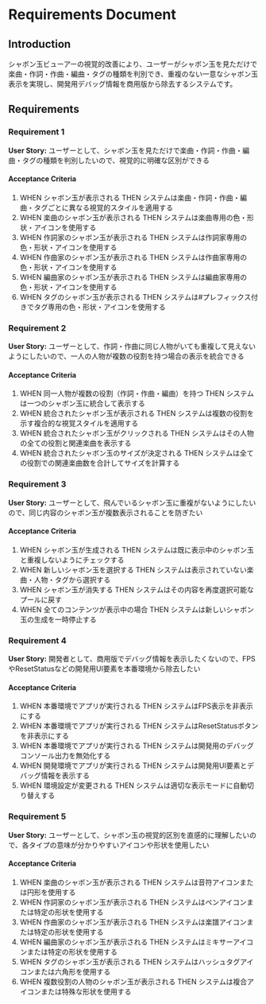 # Requirements Document

## Introduction

シャボン玉ビューアーの視覚的改善により、ユーザーがシャボン玉を見ただけで楽曲・作詞・作曲・編曲・タグの種類を判別でき、重複のない一意なシャボン玉表示を実現し、開発用デバッグ情報を商用版から除去するシステムです。

## Requirements

### Requirement 1

**User Story:** ユーザーとして、シャボン玉を見ただけで楽曲・作詞・作曲・編曲・タグの種類を判別したいので、視覚的に明確な区別ができる

#### Acceptance Criteria

1. WHEN シャボン玉が表示される THEN システムは楽曲・作詞・作曲・編曲・タグごとに異なる視覚的スタイルを適用する
2. WHEN 楽曲のシャボン玉が表示される THEN システムは楽曲専用の色・形状・アイコンを使用する
3. WHEN 作詞家のシャボン玉が表示される THEN システムは作詞家専用の色・形状・アイコンを使用する
4. WHEN 作曲家のシャボン玉が表示される THEN システムは作曲家専用の色・形状・アイコンを使用する
5. WHEN 編曲家のシャボン玉が表示される THEN システムは編曲家専用の色・形状・アイコンを使用する
6. WHEN タグのシャボン玉が表示される THEN システムは#プレフィックス付きでタグ専用の色・形状・アイコンを使用する

### Requirement 2

**User Story:** ユーザーとして、作詞・作曲に同じ人物がいても重複して見えないようにしたいので、一人の人物が複数の役割を持つ場合の表示を統合できる

#### Acceptance Criteria

1. WHEN 同一人物が複数の役割（作詞・作曲・編曲）を持つ THEN システムは一つのシャボン玉に統合して表示する
2. WHEN 統合されたシャボン玉が表示される THEN システムは複数の役割を示す複合的な視覚スタイルを適用する
3. WHEN 統合されたシャボン玉がクリックされる THEN システムはその人物の全ての役割と関連楽曲を表示する
4. WHEN 統合されたシャボン玉のサイズが決定される THEN システムは全ての役割での関連楽曲数を合計してサイズを計算する

### Requirement 3

**User Story:** ユーザーとして、飛んでいるシャボン玉に重複がないようにしたいので、同じ内容のシャボン玉が複数表示されることを防ぎたい

#### Acceptance Criteria

1. WHEN シャボン玉が生成される THEN システムは既に表示中のシャボン玉と重複しないようにチェックする
2. WHEN 新しいシャボン玉を選択する THEN システムは表示されていない楽曲・人物・タグから選択する
3. WHEN シャボン玉が消失する THEN システムはその内容を再度選択可能なプールに戻す
4. WHEN 全てのコンテンツが表示中の場合 THEN システムは新しいシャボン玉の生成を一時停止する

### Requirement 4

**User Story:** 開発者として、商用版でデバッグ情報を表示したくないので、FPSやResetStatusなどの開発用UI要素を本番環境から除去したい

#### Acceptance Criteria

1. WHEN 本番環境でアプリが実行される THEN システムはFPS表示を非表示にする
2. WHEN 本番環境でアプリが実行される THEN システムはResetStatusボタンを非表示にする
3. WHEN 本番環境でアプリが実行される THEN システムは開発用のデバッグコンソール出力を無効化する
4. WHEN 開発環境でアプリが実行される THEN システムは開発用UI要素とデバッグ情報を表示する
5. WHEN 環境設定が変更される THEN システムは適切な表示モードに自動切り替えする

### Requirement 5

**User Story:** ユーザーとして、シャボン玉の視覚的区別を直感的に理解したいので、各タイプの意味が分かりやすいアイコンや形状を使用したい

#### Acceptance Criteria

1. WHEN 楽曲のシャボン玉が表示される THEN システムは音符アイコンまたは円形を使用する
2. WHEN 作詞家のシャボン玉が表示される THEN システムはペンアイコンまたは特定の形状を使用する
3. WHEN 作曲家のシャボン玉が表示される THEN システムは楽譜アイコンまたは特定の形状を使用する
4. WHEN 編曲家のシャボン玉が表示される THEN システムはミキサーアイコンまたは特定の形状を使用する
5. WHEN タグのシャボン玉が表示される THEN システムはハッシュタグアイコンまたは六角形を使用する
6. WHEN 複数役割の人物のシャボン玉が表示される THEN システムは複合アイコンまたは特殊な形状を使用する